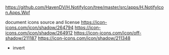 https://github.com/HavenDV/H.NotifyIcon/tree/master/src/apps/H.NotifyIcon.Apps.Wpf

document icons source and license
https://icon-icons.com/icon/shadow/264794
https://icon-icons.com/icon/shadow/264912
https://icon-icons.com/icon/off-shadow/211187
https://icon-icons.com/icon/shadow/211348
+ invert
